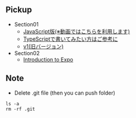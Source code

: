 ## Pickup
* Section01
  * [JavaScript版(※動画ではこちらを利用します)](https://github.com/takahi5/news-app-v2)
  * [TypeScriptで書いてみたい方はご参考に](https://github.com/takahi5/news-app-ts)
  * [v1(旧バージョン)](https://github.com/takahi5/news-app-hooks)
* Section02
  * [Introduction to Expo](https://docs.expo.io/)

## Note
* Delete .git file (then you can push folder)
```
ls -a
rm -rf .git
```